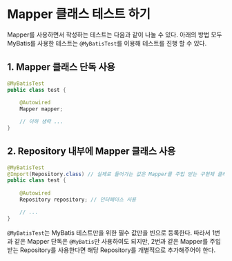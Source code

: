 # Mapper 클래스 테스트 하기

Mapper를 사용하면서 작성하는 테스트는 다음과 같이 나눌 수 있다. 아래의 방법 모두 MyBatis를 사용한 테스트는 `@MyBatisTest`를 이용해 테스트를 진행 할 수 있다.

## 1. Mapper 클래스 단독 사용

```java
@MyBatisTest
public class test {
    
    @Autowired
    Mapper mapper;

    // 이하 생략 ...
}
```

## 2. Repository 내부에 Mapper 클래스 사용

```java
@MyBatisTest
@Import(Repository.class) // 실제로 들어가는 값은 Mapper를 주입 받는 구현체 클래스. 예) @Import(WorkoutRepository.class)
public class test {
    
    @Autowired
    Repository repository; // 인터페이스 사용

    // ...
}
```

`@MyBatisTest`는 MyBatis 테스트만을 위한 필수 값만을 빈으로 등록한다. 따라서 1번과 같은 Mapper 단독은 `@MyBatis`만 사용하여도 되지만, 2번과 같은 Mapper를 주입 받는 Repository를 사용한다면 해당 Repository를 개별적으로 추가해주어야 한다.